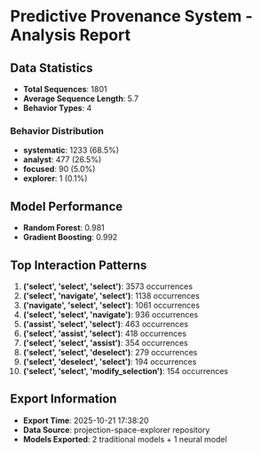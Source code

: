 # Predictive Provenance System - Analysis Report

## Data Statistics
- **Total Sequences**: 1801
- **Average Sequence Length**: 5.7
- **Behavior Types**: 4

### Behavior Distribution
- **systematic**: 1233 (68.5%)
- **analyst**: 477 (26.5%)
- **focused**: 90 (5.0%)
- **explorer**: 1 (0.1%)

## Model Performance
- **Random Forest**: 0.981
- **Gradient Boosting**: 0.992

## Top Interaction Patterns
1. **('select', 'select', 'select')**: 3573 occurrences
2. **('select', 'navigate', 'select')**: 1138 occurrences
3. **('navigate', 'select', 'select')**: 1061 occurrences
4. **('select', 'select', 'navigate')**: 936 occurrences
5. **('assist', 'select', 'select')**: 463 occurrences
6. **('select', 'assist', 'select')**: 418 occurrences
7. **('select', 'select', 'assist')**: 354 occurrences
8. **('select', 'select', 'deselect')**: 279 occurrences
9. **('select', 'deselect', 'select')**: 194 occurrences
10. **('select', 'select', 'modify_selection')**: 154 occurrences

## Export Information
- **Export Time**: 2025-10-21 17:38:20
- **Data Source**: projection-space-explorer repository
- **Models Exported**: 2 traditional models + 1 neural model

